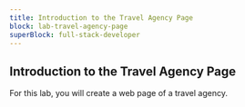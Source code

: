 ```yaml
---
title: Introduction to the Travel Agency Page
block: lab-travel-agency-page
superBlock: full-stack-developer
---
```


## Introduction to the Travel Agency Page

For this lab, you will create a web page of a travel agency.
